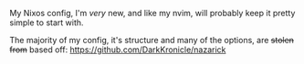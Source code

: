 My Nixos config, I'm *very* new, and like my nvim, will probably keep it pretty simple to start with.

The majority of my config, it's structure and many of the options, are ~~stolen from~~ based off:
https://github.com/DarkKronicle/nazarick
